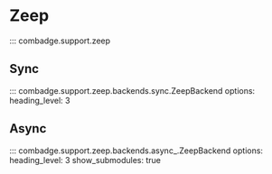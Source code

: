 # Zeep

::: combadge.support.zeep

## Sync

::: combadge.support.zeep.backends.sync.ZeepBackend
    options:
      heading_level: 3

## Async

::: combadge.support.zeep.backends.async_.ZeepBackend
    options:
      heading_level: 3
      show_submodules: true
